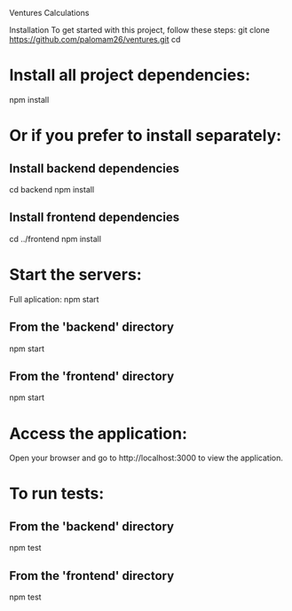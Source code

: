 Ventures Calculations

Installation
To get started with this project, follow these steps:
git clone <https://github.com/palomam26/ventures.git>
cd <project-directory>

# Install all project dependencies:
npm install

# Or if you prefer to install separately:
## Install backend dependencies
cd backend
npm install

## Install frontend dependencies
cd ../frontend
npm install

# Start the servers:

Full aplication: npm start

## From the 'backend' directory
npm start

## From the 'frontend' directory
npm start


# Access the application:

Open your browser and go to http://localhost:3000 to view the application.


# To run tests:
## From the 'backend' directory
npm test

## From the 'frontend' directory
npm test